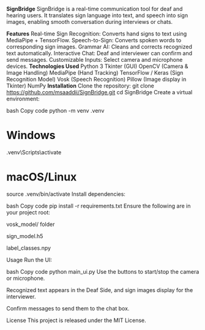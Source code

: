 **SignBridge**
SignBridge is a real-time communication tool for deaf and hearing users. It translates sign language into text, and speech into sign images, enabling smooth conversation during interviews or chats.

**Features**
Real-time Sign Recognition: Converts hand signs to text using MediaPipe + TensorFlow.
Speech-to-Sign: Converts spoken words to corresponding sign images.
Grammar AI: Cleans and corrects recognized text automatically.
Interactive Chat: Deaf and interviewer can confirm and send messages.
Customizable Inputs: Select camera and microphone devices.
**Technologies Used**
Python 3
Tkinter (GUI)
OpenCV (Camera & Image Handling)
MediaPipe (Hand Tracking)
TensorFlow / Keras (Sign Recognition Model)
Vosk (Speech Recognition)
Pillow (Image display in Tkinter)
NumPy
**Installation**
Clone the repository:
git clone https://github.com/msaaddii/SignBridge.git
cd SignBridge
Create a virtual environment:

bash
Copy code
python -m venv .venv
# Windows
.venv\Scripts\activate
# macOS/Linux
source .venv/bin/activate
Install dependencies:

bash
Copy code
pip install -r requirements.txt
Ensure the following are in your project root:

vosk_model/ folder

sign_model.h5

label_classes.npy

Usage
Run the UI:

bash
Copy code
python main_ui.py
Use the buttons to start/stop the camera or microphone.

Recognized text appears in the Deaf Side, and sign images display for the interviewer.

Confirm messages to send them to the chat box.

License
This project is released under the MIT License.
